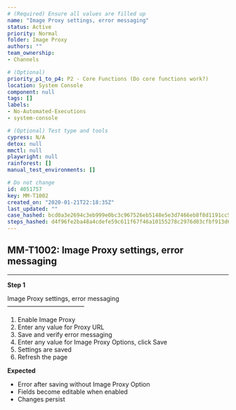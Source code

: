 ```yaml
---
# (Required) Ensure all values are filled up
name: "Image Proxy settings, error messaging"
status: Active
priority: Normal
folder: Image Proxy
authors: ""
team_ownership: 
- Channels

# (Optional)
priority_p1_to_p4: P2 - Core Functions (Do core functions work?)
location: System Console
component: null
tags: []
labels: 
- No-Automated-Executions
- system-console

# (Optional) Test type and tools
cypress: N/A
detox: null
mmctl: null
playwright: null
rainforest: []
manual_test_environments: []

# Do not change
id: 4051757
key: MM-T1002
created_on: "2020-01-21T22:18:35Z"
last_updated: ""
case_hashed: bcd0a3e2694c3eb999e0bc3c967526eb5148e5e3d7466eb8f8d1191cc59ec20d3eb0d75847e9c5defeb5a9f7e55d3553
steps_hashed: d4f96fe2ba48a4cdefe59c611f67f46a10155278c2976d03cfbf913d63b40fd6eb928d730d6f90a0755b5675d9cecb2f
---
```


<!-- (Auto-generated) Based on frontmatter's "key" and "name" -->

## MM-T1002: Image Proxy settings, error messaging

---

**Step 1**

Image Proxy settings, error messaging\
–––––––––––––––––––––––––

1. Enable Image Proxy
2. Enter any value for Proxy URL
3. Save and verify error messaging
4. Enter any value for Image Proxy Options, click Save
5. Settings are saved
6. Refresh the page

**Expected**

- Error after saving without Image Proxy Option
- Fields become editable when enabled
- Changes persist
